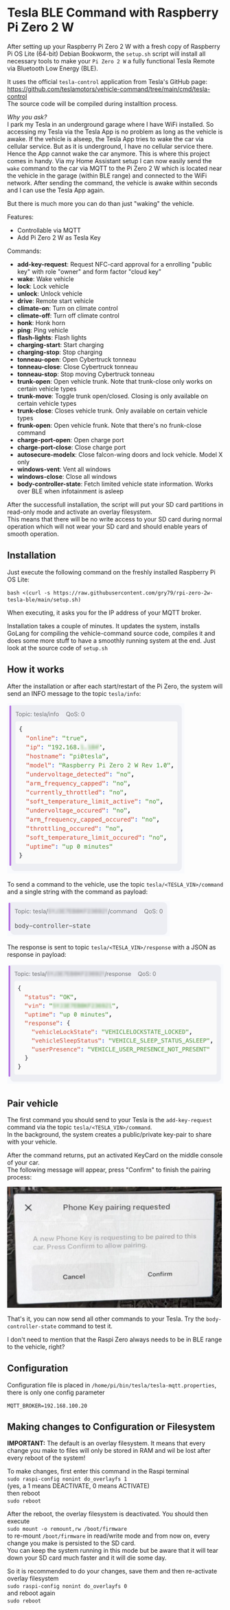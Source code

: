 # Tesla BLE Command with Raspberry Pi Zero 2 W

After setting up your Raspberry Pi Zero 2 W with a fresh copy of Raspberry Pi OS Lite (64-bit) Debian Bookworm, the `setup.sh` script
will install all necessary tools to make your `Pi Zero 2 W` a fully functional Tesla Remote via Bluetooth Low Energy (BLE).

It uses the official `tesla-control` application from Tesla's GitHub page:  
https://github.com/teslamotors/vehicle-command/tree/main/cmd/tesla-control  
The source code will be compiled during installtion process.

*Why you ask?*  
I park my Tesla in an underground garage where I have WiFi installed. So accessing my Tesla via the Tesla App is no problem as long as the vehicle is awake.
If the vehicle is alseep, the  Tesla App tries to wake the car via cellular service. But as it is underground, I have no cellular service there. Hence the
App cannot wake the car anymore. This is where this project comes in handy. Via my Home Assistant setup I can now easily send the `wake` command to the
car via MQTT to the Pi Zero 2 W which is located near the vehicle in the garage (within BLE range) and connected to the WiFi network.
After sending the command, the vehicle is awake within seconds and I can use the Tesla App again.

But there is much more you can do than just "waking" the vehicle.

Features:
* Controllable via MQTT
* Add Pi Zero 2 W as Tesla Key

Commands:
* **add-key-request**: Request NFC-card approval for a enrolling "public key" with role "owner" and form factor "cloud key"
* **wake**: Wake vehicle
* **lock**: Lock vehicle
* **unlock**: Unlock vehicle
* **drive**: Remote start vehicle
* **climate-on**: Turn on climate control
* **climate-off**: Turn off climate control
* **honk**: Honk horn
* **ping**: Ping vehicle
* **flash-lights**: Flash lights
* **charging-start**: Start charging
* **charging-stop**: Stop charging
* **tonneau-open**: Open Cybertruck tonneau
* **tonneau-close**: Close Cybertruck tonneau
* **tonneau-stop**: Stop moving Cybertruck tonneau
* **trunk-open**: Open vehicle trunk. Note that trunk-close only works on certain vehicle types
* **trunk-move**: Toggle trunk open/closed. Closing is only available on certain vehicle types
* **trunk-close**: Closes vehicle trunk. Only available on certain vehicle types
* **frunk-open**: Open vehicle frunk. Note that there's no frunk-close command
* **charge-port-open**: Open charge port
* **charge-port-close**: Close charge port
* **autosecure-modelx**: Close falcon-wing doors and lock vehicle. Model X only
* **windows-vent**: Vent all windows
* **windows-close**: Close all windows
* **body-controller-state**: Fetch limited vehicle state information. Works over BLE when infotainment is asleep

After the successfull installation, the script will put your SD card partitions in read-only mode and activate an overlay filesystem.  
This means that there will be no write access to your SD card during normal operation which will not wear your SD card and should enable years of smooth operation.

## Installation

Just execute the following command on the freshly installed Raspberry Pi OS Lite:

```
bash <(curl -s https://raw.githubusercontent.com/gry79/rpi-zero-2w-tesla-ble/main/setup.sh)
```

When executing, it asks you for the IP address of your MQTT broker.

Installation takes a couple of minutes. It updates the system, installs GoLang for compiling the vehicle-command source code, compiles it and does some more stuff to have a smoothly running system at the end. Just look at the source code of `setup.sh`

## How it works

After the installation or after each start/restart of the Pi Zero, the system will send an INFO message to the topic `tesla/info`:

![MQTT Info Message](./images/mqtt-info.png "MQTT Info Message")

To send a command to the vehicle, use the topic `tesla/<TESLA_VIN>/command` and a single string with the command as payload:

![MQTT Send Command](./images/send-command.png "MQTT Send Command")

The response is sent to topic `tesla/<TESLA_VIN>/response` with a JSON as response in payload:

![MQTT Response](./images/response.png "MQTT Response")

## Pair vehicle

The first command you should send to your Tesla is the `add-key-request` command via the topic `tesla/<TESLA_VIN>/command`.  
In the background, the system creates a public/private key-pair to share with your vehicle.

After the command returns, put an activated KeyCard on the middle console of your car.  
The following message will appear, press "Confirm" to finish the pairing process:

<img src="./images/phone-key-request.png" width="500" alt="Phone Key Request">

That's it, you can now send all other commands to your Tesla. Try the `body-controller-state` command to test it.

I don't need to mention that the Raspi Zero always needs to be in BLE range to the vehicle, right?

## Configuration

Configuration file is placed in `/home/pi/bin/tesla/tesla-mqtt.properties`, there is only one config parameter

```
MQTT_BROKER=192.168.100.20
```

## Making changes to Configuration or Filesystem

**IMPORTANT:** The default is an overlay filesystem. It means that every change you make to files will only be stored in RAM and wil be lost after every reboot of the system!

To make changes, first enter this command in the Raspi terminal  
`sudo raspi-config nonint do_overlayfs 1`  
(yes, a 1 means DEACTIVATE, 0 means ACTIVATE)  
then reboot  
`sudo reboot`

After the reboot, the overlay filesystem is deactivated. You should then execute  
`sudo mount -o remount,rw /boot/firmware`  
to re-mount `/boot/firmware` in read/write mode and from now on, every change you make is persisted to the SD card.  
You can keep the system running in this mode but be aware that it will tear down your SD card much faster and it will die some day.

So it is recommended to do your changes, save them and then re-activate overlay filesystem  
`sudo raspi-config nonint do_overlayfs 0`  
and reboot again  
`sudo reboot`
